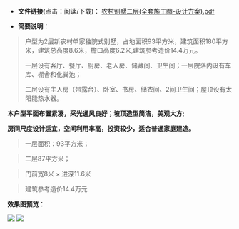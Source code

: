 - **文件链接**(点击：阅读/下载)：
[农村别墅二层(全套施工图-设计方案).pdf](https://taoste.github.io/Hello-World/Technical%20File(PDF)/农村别墅二层(施工设计方案)/农村别墅二层(全套施工图-设计方案).pdf)

- **简要说明**：

> 户型为2层新农村单家独院式别墅，占地面积93平方米，建筑面积180平方米，建筑总高度8.6米，檐口高度6.2米,建筑参考造价14.4万元。
> 
> 一层设有客厅、餐厅、厨房、老人房、储藏间、卫生间；一层院落内设有车库、棚舍和化粪池；
> 
> 二层设有主人房（带露台）、卧室、书房、储衣间、2间卫生间；屋顶设有太阳能热水器。


**本户型平面布置紧凑，采光通风良好；坡顶造型简洁，美观大方;**

**房间尺度设计适宜，空间利用率高，投资较少，适合普通家庭建造。**

> 一层面积：93平方米；

> 二层87平方米；

> 门前宽8米 × 进深11.6米

> 建筑参考造价14.4万元

**效果图预览**：

<img src="https://raw.githubusercontent.com/taoste/Hello-World/master/Technical%20File(PDF)/%E5%86%9C%E6%9D%91%E5%88%AB%E5%A2%85%E4%BA%8C%E5%B1%82(%E6%96%BD%E5%B7%A5%E8%AE%BE%E8%AE%A1%E6%96%B9%E6%A1%88)/%E6%95%88%E6%9E%9C%E5%9B%BE1.jpg?raw=true"/>

<img src="https://raw.githubusercontent.com/taoste/Hello-World/master/Technical%20File(PDF)/%E5%86%9C%E6%9D%91%E5%88%AB%E5%A2%85%E4%BA%8C%E5%B1%82(%E6%96%BD%E5%B7%A5%E8%AE%BE%E8%AE%A1%E6%96%B9%E6%A1%88)/%E6%95%88%E6%9E%9C%E5%9B%BE2.jpg?raw=true"/>
